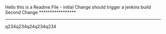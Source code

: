 Hello this is a Readme.File - initial
Change should trigger a jenkins build
Second Change *****************
*************************************
q234q234q24q234q234
